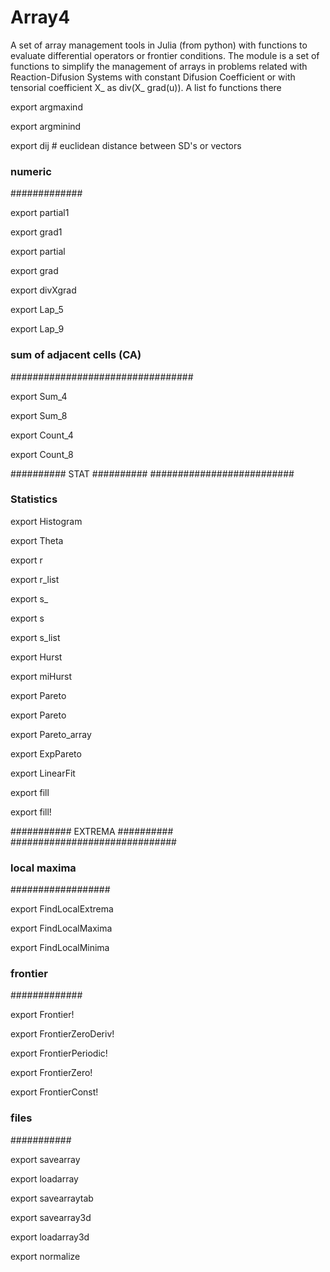 # Array4
 A set of array management tools in Julia (from python)
with functions to evaluate differential operators or
frontier conditions.
 The module is a set of functions to simplify the management
of arrays in problems related with Reaction-Difusion Systems
with constant Difusion Coefficient or with tensorial coefficient X_ as
                  div(X_ grad(u)).
A list fo functions there


   export argmaxind
   
   export argminind
   
   export dij # euclidean distance between SD's or vectors
   
   
   ### numeric
   #############

   export partial1
   
   export grad1
   
   export partial
   
   export grad
   
   export divXgrad
   
   export Lap_5
   
   export Lap_9
   

   ###  sum of adjacent cells (CA)
   #################################

   export Sum_4
   
   export Sum_8
   
   export Count_4
   
   export Count_8
   
########## STAT ##########
##########################

### Statistics
   export Histogram
   
   export Theta
   
   export r
   
   export r_list
   
   export s_
   
   export s
   
   export s_list
   
   export Hurst
   
   export miHurst
   
   export Pareto
   
   export Pareto
   
   export Pareto_array
   
   export ExpPareto
   
   export LinearFit
   

   export fill
   
   export fill!

########### EXTREMA ##########
##############################

   ### local maxima
   ##################
   
   export FindLocalExtrema
   
   export FindLocalMaxima
   
   export FindLocalMinima

   ### frontier
   #############

   export Frontier!
   
   export FrontierZeroDeriv!
   
   export FrontierPeriodic!
   
   export FrontierZero!
   
   export FrontierConst!

   ### files
   ###########
   
   export savearray
   
   export loadarray
   
   export savearraytab
   
   export savearray3d
   
   export loadarray3d
   
   export normalize
